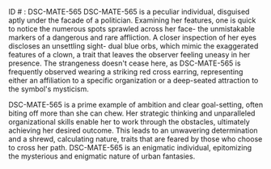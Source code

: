 ID # : DSC-MATE-565
DSC-MATE-565 is a peculiar individual, disguised aptly under the facade of a politician. Examining her features, one is quick to notice the numerous spots sprawled across her face- the unmistakable markers of a dangerous and rare affliction. A closer inspection of her eyes discloses an unsettling sight- dual blue orbs, which mimic the exaggerated features of a clown, a trait that leaves the observer feeling uneasy in her presence. The strangeness doesn't cease here, as DSC-MATE-565 is frequently observed wearing a striking red cross earring, representing either an affiliation to a specific organization or a deep-seated attraction to the symbol's mysticism.

DSC-MATE-565 is a prime example of ambition and clear goal-setting, often biting off more than she can chew. Her strategic thinking and unparalleled organizational skills enable her to work through the obstacles, ultimately achieving her desired outcome. This leads to an unwavering determination and a shrewd, calculating nature, traits that are feared by those who choose to cross her path. DSC-MATE-565 is an enigmatic individual, epitomizing the mysterious and enigmatic nature of urban fantasies.